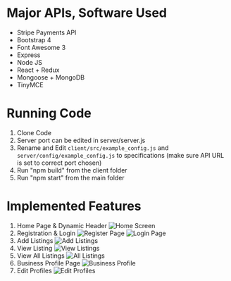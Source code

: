 # Major APIs, Software Used
- Stripe Payments API
- Bootstrap 4
- Font Awesome 3
- Express
- Node JS
- React + Redux
- Mongoose + MongoDB
- TinyMCE

# Running Code
1. Clone Code
2. Server port can be edited in server/server.js
3. Rename and Edit `client/src/example_config.js` and `server/config/example_config.js` to specifications (make sure API URL is set to correct port chosen)
4. Run "npm build" from the client folder
5. Run "npm start" from the main folder

# Implemented Features
1. Home Page & Dynamic Header
![Home Screen](https://i.imgur.com/HgIuKP1.png)
2. Registration & Login
![Register Page](https://i.imgur.com/XxnUHSi.png)
![Login Page](https://i.imgur.com/vMMjAdW.png)
3. Add Listings
![Add Listings](https://i.imgur.com/0YZN0SV.png)
4. View Listing
![View Listings](https://i.imgur.com/9O2vm0J.png)
5. View All Listings
![All Listings](https://i.imgur.com/0O2m7ZZ.png)
6. Business Profile Page
![Business Profile](https://i.imgur.com/2yL3DaF.png)
7. Edit Profiles
![Edit Profiles](https://i.imgur.com/4xTtYL7.png)

